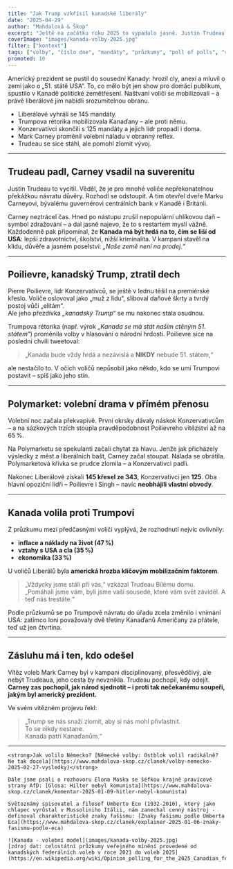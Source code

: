 ```yaml
---
title: "Jak Trump vzkřísil kanadské liberály"
date: "2025-04-29"
author: "Mahdalová & Škop"
excerpt: "Ještě na začátku roku 2025 to vypadalo jasně. Justin Trudeau byl na odpis, liberální strana ztrácela v průzkumech přes 20 bodů a konzervativci mířili k pohodlnému vítězství. A pak přišel Trump."
coverImage: "images/kanada-volby-2025.jpg"
filter: ["kontext"]
tags: ["volby", "číslo dne", "mandáty", "průzkumy", "poll of polls", "volební model", "Parlament", "Kanada", "liberálové", "politika"]
promoted: 10
---
```


Americký prezident se pustil do sousední Kanady: hrozil cly, anexí a mluvil o zemi jako o „51. státě USA“. To, co mělo být jen show pro domácí publikum, spustilo v Kanadě politické zemětřesení. Naštvaní voliči se mobilizovali – a právě liberálové jim nabídli srozumitelnou obranu.

- Liberálové vyhráli se 145 mandáty.  
- Trumpova rétorika mobilizovala Kanaďany – ale proti němu.  
- Konzervativci skončili s 125 mandáty a jejich lídr propadl i doma.  
- Mark Carney proměnil volební náladu v obranný reflex.  
- Trudeau se sice stáhl, ale pomohl zlomit vývoj.

---

## Trudeau padl, Carney vsadil na suverenitu

Justin Trudeau to vycítil. Věděl, že je pro mnohé voliče nepřekonatelnou překážkou návratu důvěry. Rozhodl se odstoupit. A tím otevřel dveře Marku Carneyovi, bývalému guvernérovi centrálních bank v Kanadě i Británii.

Carney neztrácel čas. Hned po nástupu zrušil nepopulární uhlíkovou daň – symbol zdražování – a dal jasně najevo, že to s restartem myslí vážně.  
Každodenně pak připomínal, že **Kanada má být hrdá na to, čím se liší od USA**: lepší zdravotnictví, školství, nižší kriminalita. V kampani stavěl na klidu, důvěře a jasném poselství: *„Naše země není na prodej.“*

---

## Poilievre, kanadský Trump, ztratil dech

Pierre Poilievre, lídr Konzervativců, se ještě v lednu těšil na premiérské křeslo. Voliče oslovoval jako „muž z lidu“, sliboval daňové škrty a tvrdý postoj vůči „elitám“.  
Ale jeho přezdívka *„kanadský Trump“* se mu nakonec stala osudnou.

Trumpova rétorika (např. výrok *„Kanada se má stát naším ctěným 51. státem“*) proměnila volby v hlasování o národní hrdosti. Poilievre sice na poslední chvíli tweetoval:

> „Kanada bude vždy hrdá a nezávislá a **NIKDY** nebude 51. státem,“

ale nestačilo to. V očích voličů nepůsobil jako někdo, kdo se umí Trumpovi postavit – spíš jako jeho stín.

---

## Polymarket: volební drama v přímém přenosu

Volební noc začala překvapivě. První okrsky dávaly náskok Konzervativcům – a na sázkových trzích stoupla pravděpodobnost Poilievreho vítězství až na 65 %.

Na Polymarketu se spekulanti začali chytat za hlavu. Jenže jak přicházely výsledky z měst a liberálních bašt, Carney začal stoupat. Nálada se obrátila. Polymarketová křivka se prudce zlomila – a Konzervativci padli.

Nakonec Liberálové získali **145 křesel ze 343**, Konzervativci jen **125**. Oba hlavní opoziční lídři – Poilievre i Singh – navíc **neobhájili vlastní obvody**.

---

## Kanada volila proti Trumpovi

Z průzkumu mezi předčasnými voliči vyplývá, že rozhodnutí nejvíc ovlivnily:

- **inflace a náklady na život (47 %)**
- **vztahy s USA a cla (35 %)**
- **ekonomika (33 %)**

U voličů Liberálů byla **americká hrozba klíčovým mobilizačním faktorem**.

> „Vždycky jsme stáli při vás,“ vzkázal Trudeau Bílému domu.  
> „Pomáhali jsme vám, byli jsme vaši sousedé, které vám svět záviděl. A teď nás trestáte.“

Podle průzkumů se po Trumpově návratu do úřadu zcela změnilo i vnímání USA: zatímco loni považovaly dvě třetiny Kanaďanů Američany za přátele, teď už jen čtvrtina.

---

## Zásluhu má i ten, kdo odešel

Vítěz voleb Mark Carney byl v kampani disciplinovaný, přesvědčivý, ale nebýt Trudeaua, jeho cesta by nevznikla. Trudeau pochopil, kdy odejít.  
**Carney zas pochopil, jak národ sjednotit – i proti tak nečekanému soupeři, jakým byl americký prezident.**

Ve svém vítězném projevu řekl:

> „Trump se nás snaží zlomit, aby si nás mohl přivlastnit.  
> To se nikdy nestane.  
> Kanada patří Kanaďanům.“

---

```box
<strong>Jak volilo Německo? [Německé volby: Ostblok volil radikálně? Ne tak docela](https://www.mahdalova-skop.cz/clanek/volby-nemecko-2025-02-27-vysledky)</strong>

Dále jsme psali o rozhovoru Elona Maska se šéfkou krajně pravicové strany AfD: [Glosa: Hilter nebyl komunista](https://www.mahdalova-skop.cz/clanek/komentar-2025-01-09-hitler-nebyl-komunista)

Světoznámý spisovatel a filosof Umberto Eco (1932-2016), který jako chlapec vyrůstal v Mussoliniho Itálii, nám zanechal cenný nástroj - definoval charakteristické znaky fašismu: [Znaky fašismu podle Umberta Eca](https://www.mahdalova-skop.cz/clanek/explainer-2025-01-06-znaky-fasismu-podle-eca)

```

```box
![Kanada - volební model](images/kanada-volby-2025.jpg)
[zdroj dat: celostátní průzkumy veřejného mínění provedené od kanadských federálních voleb v roce 2021 do voleb 2025](https://en.wikipedia.org/wiki/Opinion_polling_for_the_2025_Canadian_federal_election)
